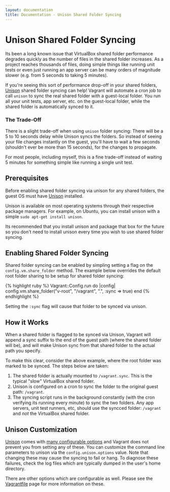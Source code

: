 ```yaml
---
layout: documentation
title: Documentation - Unison Shared Folder Syncing
---
```

# Unison Shared Folder Syncing

Its been a long known issue that VirtualBox shared folder performance
degrades quickly as the number of files in the shared folder increases.
As a project reaches thousands of files, doing simple things like running
unit tests or even just running an app server can be many orders
of magnitude slower (e.g. from 5 seconds to taking 5 minutes).

If you're seeing this sort of performance drop-off in your shared folders,
[Unison](http://www.cis.upenn.edu/~bcpierce/unison/) shared folder syncing
can help! Vagrant will automate a cron job to call `unison` to sync the
real shared folder with a guest-local folder. You run all your unit tests,
app server, etc. on the guest-local folder, while the shared folder is
automatically synced to it.

<div class="info">
  <h3>The Trade-Off</h3>
  <p>
    There is a slight trade-off when using <code>unison</code> folder syncing: There
    will be a 5 to 10 seconds delay while Unison syncs the folders. So instead
    of seeing your file changes instantly on the guest, you'll have to wait
    a few seconds (shouldn't ever be more than 15 seconds), for the changes
    to propagate.
  </p>
  <p>
    For most people, including myself, this is a fine trade-off instead of
    waiting 5 minutes for something simple like running a single unit test.
  </p>
</div>

## Prerequisites

Before enabling shared folder syncing via unison for any shared folders,
the guest OS must have [Unison](http://www.cis.upenn.edu/~bcpierce/unison/)
installed.

Unison is available on most operating systems through their respective
package managers. For example, on Ubuntu, you can install unison with
a simple `sudo apt-get install unison`.

Its recommended that you install unison and package that box for the future
so you don't need to install unison every time you wish to use shared
folder syncing.

## Enabling Shared Folder Syncing

Shared folder syncing can be enabled by simpling setting a flag on the
`config.vm.share_folder` method. The example below overrides the default
root folder sharing to be setup for shared folder syncing:

{% highlight ruby %}
Vagrant::Config.run do |config|
  config.vm.share_folder("v-root", "/vagrant", ".", :sync => true)
end
{% endhighlight %}

Setting the `:sync` flag will cause that folder to be synced via unison.

## How it Works

When a shared folder is flagged to be synced via Unison, Vagrant will
append a sync suffix to the end of the guest path (where the shared
folder will be), and will make Unison sync from that shared folder to
the actual path you specify.

To make this clear, consider the above example, where the root folder
was marked to be synced. The steps below are taken:

1. The shared folder is actually mounted to `/vagrant.sync`. This is
   the typical "slow" VirtualBox shared folder.
2. Unison is configured on a cron to sync the folder to the original
   guest path: `/vagrant`.
3. The syncing script runs in the background constantly (with the cron
   verifying its running every minute) to sync the two folders. Any
   app servers, unit test runners, etc, should use the syncced folder:
   `/vagrant` and _not_ the VirtualBox shared folder.

## Unison Customization

[Unison](http://www.cis.upenn.edu/~bcpierce/unison/) comes with
[many configurable options](http://www.cis.upenn.edu/~bcpierce/unison/download/releases/stable/unison-manual.html#prefs) and Vagrant does not prevent
you from setting any of these. You can customize the command line
parameters to unison via the `config.unison.options` value. Note
that changing these may cause the syncing to fail or hang. To diagnose
these failures, check the log files which are typically dumped in
the user's home directory.

There are other options which are configurable as well. Please see
the [Vagrantfile](/docs/vagrantfile.html) page for more information
on these.
